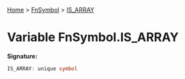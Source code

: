 [Home](../../../index.md) &gt; [FnSymbol](../../fnsymbol.md) &gt; [IS\_ARRAY](./is_array.md)

# Variable FnSymbol.IS\_ARRAY


<b>Signature:</b>

```typescript
IS_ARRAY: unique symbol
```
